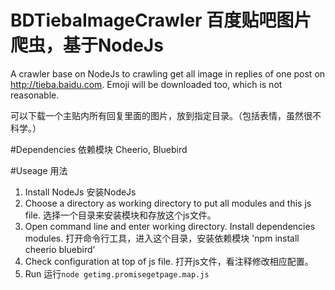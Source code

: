 # BDTiebaImageCrawler   百度贴吧图片爬虫，基于NodeJs
A crawler base on NodeJs to crawling get all image in replies of one post on http://tieba.baidu.com. Emoji will be downloaded too, which is not reasonable. 

可以下载一个主贴内所有回复里面的图片，放到指定目录。（包括表情，虽然很不科学。）

#Dependencies 依赖模块
Cheerio, Bluebird

#Useage 用法
1.  Install NodeJs 安装NodeJs
2.  Choose a directory as working directory to put all modules and this js file. 选择一个目录来安装模块和存放这个js文件。
2.  Open command line and enter working directory. Install dependencies modules. 打开命令行工具，进入这个目录，安装依赖模块 'npm install cheerio bluebird'
3.  Check configuration at top of js file. 打开js文件，看注释修改相应配置。
4.  Run 运行`node getimg.promisegetpage.map.js`
